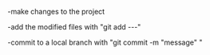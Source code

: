 -make changes to the project

-add the modified files with "git add ---"

-commit to a local branch with "git commit -m "message" "